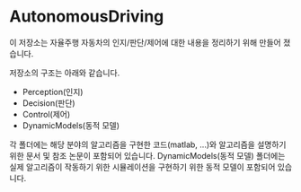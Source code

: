 # AutonomousDriving
이 저장소는 자율주행 자동차의 인지/판단/제어에 대한 내용을 정리하기 위해 만들어 졌습니다.

저장소의 구조는 아래와 같습니다.

- Perception(인지)
- Decision(판단)
- Control(제어)
- DynamicModels(동적 모델)

각 폴더에는 해당 분야의 알고리즘을 구현한 코드(matlab, ...)와 알고리즘을 설명하기 위한 문서 및 참조 논문이 포함되어 있습니다.  DynamicModels(동적 모델) 폴더에는 실제 알고리즘이 작동하기 위한 시뮬레이션을 구현하기 위한 동적 모델이 포함되어 있습니다.